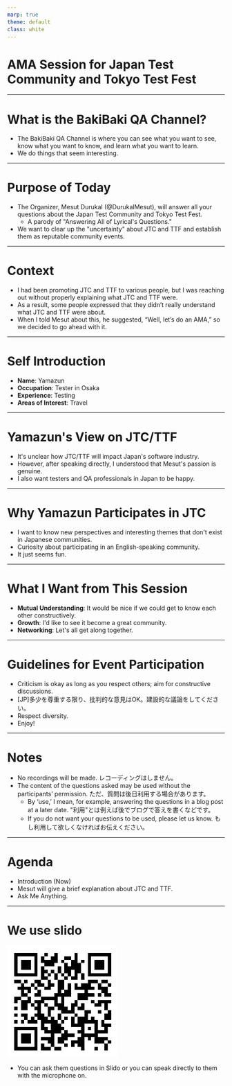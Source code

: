 ```yaml
---
marp: true
theme: default
class: white
---
```


# AMA Session for Japan Test Community and Tokyo Test Fest

<!---
みなさんこんばんわ〜
本日はお集まりいただきありがとうございます。
今日はですね、Japan Test CommunityとTokyo Test Festについて色々聞く会ということでお話しします。

スライドは全部英語なんですけど、私は日本語しか話せないので、日本語で話そうと思います。
--->

---

# What is the BakiBaki QA Channel?
- The BakiBaki QA Channel is where you can see what you want to see, know what you want to know, and learn what you want to learn.
- We do things that seem interesting.

<!--
バキバキQAチャンネルとは、見たいものをみて、知りたいことを知り、学びたいことを学ぶ場です。
面白いことはなんでもします。
-->

---

# Purpose of Today
- The Organizer, Mesut Durukal (@DurukalMesut), will answer all your questions about the Japan Test Community and Tokyo Test Fest.
    - A parody of "Answering All of Lyrical's Questions."
- We want to clear up the "uncertainty" about JTC and TTF and establish them as reputable community events.

<!--
今日の趣旨としては、Japan Test CommunityとTokyo Test Festに対する質問をオーガーナイザーのメスットが全部答えます。
これって実は「リリカルの質問の全部答える」というイベントのパロディーです。
なんにせよ、JTCとTTFの「よくわからん」を払拭したいというのが今回の趣旨です。
Japan Test CommunityとTokyo Test Confってなんやねんって話は後でメスットがしてくれます。
-->

---

# Context

- I had been promoting JTC and TTF to various people, but I was reaching out without properly explaining what JTC and TTF were.
- As a result, some people expressed that they didn’t really understand what JTC and TTF were about.
- When I told Mesut about this, he suggested, “Well, let’s do an AMA,” so we decided to go ahead with it.
<!--
- JTCとTTFについて各方面に宣伝していたが、JTCやTTFについてうまく説明しないまま接触していた。
- なので、JTCやTTFについて「よくわからん」という意見が出てきた
- これをmesutに伝えたら、「じゃあAMAするよ」って提案が出たので、やることになった。

--->

---

# Self Introduction
- **Name**: Yamazun
- **Occupation**: Tester in Osaka
- **Experience**: Testing
- **Areas of Interest**: Travel

---

# Yamazun's View on JTC/TTF
- It's unclear how JTC/TTF will impact Japan's software industry.
- However, after speaking directly, I understood that Mesut's passion is genuine.
- I also want testers and QA professionals in Japan to be happy.

<!--
私の見解なんですが、JTCやTTFが日本の界隈にどうインパクトするかよくわかってないです。
ただ、実際にメストと喋ってみて、この人の情熱は本物なんじゃないかなーと思ったりします。
そんで、私は日本で活動しているQAとテスターが幸せになったらいいと思ってます。
メストがどういう人であれ、そうであればいいと思ってます。
-->

---

# Why Yamazun Participates in JTC
- I want to know new perspectives and interesting themes that don't exist in Japanese communities.
- Curiosity about participating in an English-speaking community.
- It just seems fun.

<!---
何で私がここにいるかって話なんですが、
私はJTCとかTTFで、日本のコミュニティにない新しい視点や面白いテーマに触れたいと思っています。それを期待しています。
あと、私自身英語喋れないんですけど、メストやクリスが受け入れてくれたのもあって、英語圏のコミュニティに参加することの好奇心を満たしたいと思います
あと楽しそうだからですね。

--->

---

# What I Want from This Session
- **Mutual Understanding**: It would be nice if we could get to know each other constructively.
- **Growth**: I'd like to see it become a great community.
- **Networking**: Let's all get along together.

<!---
# このセッションに望むこと
- 相互理解**： 建設的にお互いを知ることができれば良い。
- 成長**： 素晴らしいコミュニティになってほしい。
- ネットワーク**： みんなで仲良くしましょう。
--->

---

# Guidelines for Event Participation
- Criticism is okay as long as you respect others; aim for constructive discussions.
- [JP]多少を尊重する限り、批判的な意見はOK。建設的な議論をしてください。
- Respect diversity.
- Enjoy!

<!---
# イベント参加ガイドライン
- 他者を尊重する限り、批判は構わない。建設的な議論を目指すこと。
- 多様性を尊重しましょう。
- 楽しみましょう！
--->

---

# Notes

- No recordings will be made. レコーディングはしません。
- The content of the questions asked may be used without the participants’ permission. ただ、質問は後日利用する場合があります。
    - By ‘use,’ I mean, for example, answering the questions in a blog post at a later date. "利用"とは例えば後でブログで答えを書くなどです。
    - If you do not want your questions to be used, please let us know. もし利用して欲しくなければお伝えください。


---

# Agenda
- Introduction (Now)
- Mesut will give a brief explanation about JTC and TTF.
- Ask Me Anything.

---

# We use slido

![](QRCodeforaskmeanything_20240903.png)

- You can ask them questions in Slido or you can speak directly to them with the microphone on.

<!---
Slidoを用意してます。
メスットが話している間とかに書いてくれてもいいです。
他にも書いてもOK
もし直接話したかったらマイクをオンにして聞いてもらってもいいです。
--->